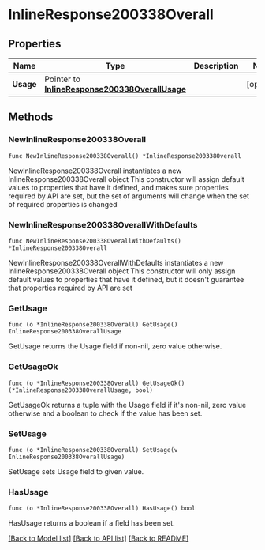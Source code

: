 # InlineResponse200338Overall

## Properties

Name | Type | Description | Notes
------------ | ------------- | ------------- | -------------
**Usage** | Pointer to [**InlineResponse200338OverallUsage**](InlineResponse200338OverallUsage.md) |  | [optional] 

## Methods

### NewInlineResponse200338Overall

`func NewInlineResponse200338Overall() *InlineResponse200338Overall`

NewInlineResponse200338Overall instantiates a new InlineResponse200338Overall object
This constructor will assign default values to properties that have it defined,
and makes sure properties required by API are set, but the set of arguments
will change when the set of required properties is changed

### NewInlineResponse200338OverallWithDefaults

`func NewInlineResponse200338OverallWithDefaults() *InlineResponse200338Overall`

NewInlineResponse200338OverallWithDefaults instantiates a new InlineResponse200338Overall object
This constructor will only assign default values to properties that have it defined,
but it doesn't guarantee that properties required by API are set

### GetUsage

`func (o *InlineResponse200338Overall) GetUsage() InlineResponse200338OverallUsage`

GetUsage returns the Usage field if non-nil, zero value otherwise.

### GetUsageOk

`func (o *InlineResponse200338Overall) GetUsageOk() (*InlineResponse200338OverallUsage, bool)`

GetUsageOk returns a tuple with the Usage field if it's non-nil, zero value otherwise
and a boolean to check if the value has been set.

### SetUsage

`func (o *InlineResponse200338Overall) SetUsage(v InlineResponse200338OverallUsage)`

SetUsage sets Usage field to given value.

### HasUsage

`func (o *InlineResponse200338Overall) HasUsage() bool`

HasUsage returns a boolean if a field has been set.


[[Back to Model list]](../README.md#documentation-for-models) [[Back to API list]](../README.md#documentation-for-api-endpoints) [[Back to README]](../README.md)


